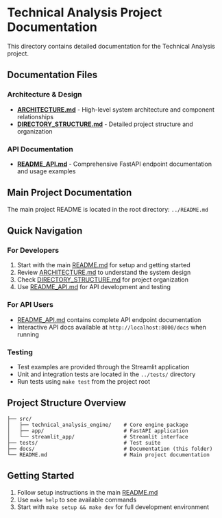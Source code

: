 # Technical Analysis Project Documentation

This directory contains detailed documentation for the Technical Analysis project.

## Documentation Files

### Architecture & Design
- **[ARCHITECTURE.md](./ARCHITECTURE.md)** - High-level system architecture and component relationships
- **[DIRECTORY_STRUCTURE.md](./DIRECTORY_STRUCTURE.md)** - Detailed project structure and organization

### API Documentation  
- **[README_API.md](./README_API.md)** - Comprehensive FastAPI endpoint documentation and usage examples

## Main Project Documentation

The main project README is located in the root directory: `../README.md`

## Quick Navigation

### For Developers
1. Start with the main [README.md](../README.md) for setup and getting started
2. Review [ARCHITECTURE.md](./ARCHITECTURE.md) to understand the system design
3. Check [DIRECTORY_STRUCTURE.md](./DIRECTORY_STRUCTURE.md) for project organization
4. Use [README_API.md](./README_API.md) for API development and testing

### For API Users
- [README_API.md](./README_API.md) contains complete API endpoint documentation
- Interactive API docs available at `http://localhost:8000/docs` when running

### Testing
- Test examples are provided through the Streamlit application
- Unit and integration tests are located in the `../tests/` directory
- Run tests using `make test` from the project root

## Project Structure Overview

```
├── src/
│   ├── technical_analysis_engine/    # Core engine package
│   ├── app/                          # FastAPI application  
│   └── streamlit_app/                # Streamlit interface
├── tests/                            # Test suite
├── docs/                             # Documentation (this folder)
└── README.md                         # Main project documentation
```

## Getting Started

1. Follow setup instructions in the main [README.md](../README.md)
2. Use `make help` to see available commands
3. Start with `make setup && make dev` for full development environment 
